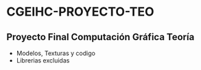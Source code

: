 # CGEIHC-PROYECTO-TEO
## Proyecto Final Computación Gráfica Teoría
- Modelos, Texturas y codigo
- Librerias excluidas
